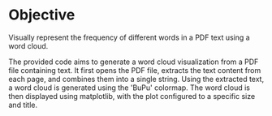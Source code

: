 # Objective
Visually represent the frequency of different words in a PDF text using a word cloud.

The provided code aims to generate a word cloud visualization from a PDF file containing text. It first opens the PDF file, extracts the text content from each page, and combines them into a single string. Using the extracted text, a word cloud is generated using the 'BuPu' colormap. The word cloud is then displayed using matplotlib, with the plot configured to a specific size and title.
